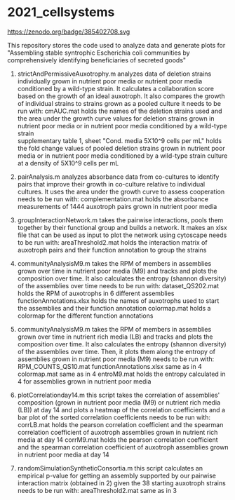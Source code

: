 # 2021_cellsystems
https://zenodo.org/badge/385402708.svg

This repository stores the code used to analyze data and generate plots for "Assembling stable syntrophic Escherichia coli communities by comprehensively identifying beneficiaries of secreted goods"

1. strictAndPermissiveAuxotrophy.m 
  analyzes data of deletion strains individually grown in nutrient poor media or nutrient poor media conditioned by a wild-type strain. It calculates a collaboration score based on the growth of an ideal auxotroph. It also compares the growth of individual strains to strains grown as a pooled culture
  it needs to be run with:
    cmAUC.mat
      holds the names of the deletion strains used and the area under the growth curve values for deletion strains grown in nutrient poor media or in nutrient poor media conditioned by a wild-type strain   
   supplementary table 1, sheet "Cond. media 5X10^9 cells per mL" 
      holds the fold change values of pooled deletion strains grown in nutrient poor media or in nutrient poor media conditioned by a wild-type strain culture at a density of 5X10^9 cells per mL

2. pairAnalysis.m 
  analyzes absorbance data from co-cultures to identify pairs that improve their growth in co-culture relative to individual cultures. It uses the area under the growth curve to assess cooperation
  needs to be run with:
    complementation.mat
      holds the absorbance measurements of 1444 auxotroph pairs grown in nutrient poor media 
      
3. groupInteractionNetwork.m 
  takes the pairwise interactions, pools them together by their functional group and builds a network. It makes an xlsx file that can be used as input to plot the network using cytoscape
  needs to be run with:
    areaThreshold2.mat
      holds the interaction matrix of auxotroph pairs and their function annotation to group the strains
      
4. communityAnalysisM9.m 
  takes the RPM of members in assemblies grown over time in nutrient poor media (M9) and tracks and plots the composition over time. It also calculates the entropy (shannon diversity) of the assemblies over time
  needs to be run with:
    dataset_QS202.mat 
      holds the RPM of auxotrophs in 6 different assemblies
    functionAnnotations.xlsx 
      holds the names of auxotrophs used to start the assemblies and their function annotation
    colormap.mat
      holds a colormap for the different function annotations
      
5. communityAnalysisM9.m 
  takes the RPM of members in assemblies grown over time in nutrient rich media (LB) and tracks and plots the composition over time. It also calculates the entropy (shannon diversity) of the assemblies over time. Then, it plots them along the entropy of assemblies grown in nutrient poor media (M9)
  needs to be run with:
    RPM_COUNTS_QS10.mat
    functionAnnotations.xlsx
      same as in 4
    colormap.mat
      same as in 4
    entroM9.mat
      holds the entropy calculated in 4 for assemblies grown in nutrient poor media
      
6. plotCorrelationday14.m 
this script takes the correlation of assemblies' composition (grown in nutrient poor media (M9) or nutrient rich media (LB)) at day 14 and plots a heatmap of the correlation coefficients and a bar plot of the sorted correlation coefficients
  needs to be run with:
    corrLB.mat 
      holds the pearson correlation coefficient and the spearman correlation coefficient of auxotroph assemblies grown in nutrient rich media at day 14
    corrM9.mat
      holds the pearson correlation coefficient and the spearman correlation coefficient of auxotroph assemblies grown in nutrient poor media at day 14
      
7. randomSimulationSyntheticConsortia.m 
this script calculates an empirical p-value for getting an assembly supported by our pairwise interaction matrix (obtained in 2) given the 38 starting auxotroph strains
  needs to be run with:
    areaThreshold2.mat
      same as in 3

